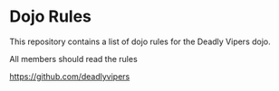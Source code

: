 Dojo Rules
==========

This repository contains a list of dojo rules for the Deadly Vipers dojo.

All members should read the rules

https://github.com/deadlyvipers
